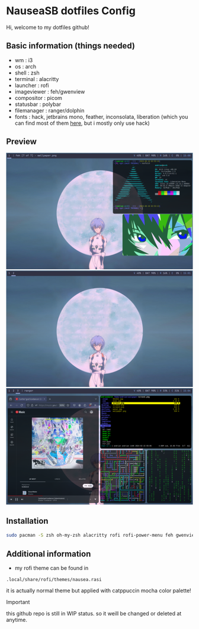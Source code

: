 # NauseaSB dotfiles Config

Hi, welcome to my dotfiles github!

## Basic information (things needed)

- wm : i3
- os : arch
- shell : zsh
- terminal : alacritty
- launcher : rofi
- imageviewer : feh/gwenview
- compositor : picom
- statusbar : polybar
- filemanager : ranger/dolphin
- fonts : hack, jetbrains mono, feather, inconsolata, liberation (which you can find most of them [here](https://www.nerdfonts.com/), but i mostly only use hack)

## Preview

![screen](/img/img1.png)
![screen](/img/img2.png)
![screen](/img/img3.png)

## Installation

```bash
sudo pacman -S zsh oh-my-zsh alacritty rofi rofi-power-menu feh gwenview picom polybar ranger dolphin flameshot
```

## Additional information
- my rofi theme can be found in
```
.local/share/rofi/themes/nausea.rasi
```
it is actually normal theme but applied with catppuccin mocha color palette!


> [!IMPORTANT]
> this github repo is still in WIP status. so it weill be changed or deleted at anytime.
